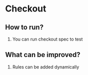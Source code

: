 # Checkout
## How to run?
1. You can run checkout spec to test

## What can be improved?
1. Rules can be added dynamically 


